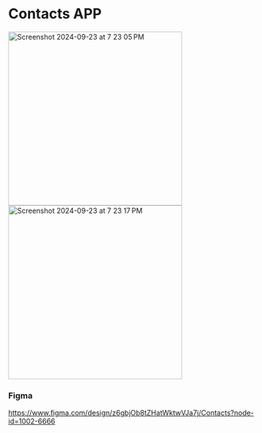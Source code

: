 # Contacts APP

<img width="350" alt="Screenshot 2024-09-23 at 7 23 05 PM" src="https://github.com/user-attachments/assets/bf55e412-6806-468e-a1e5-16566d576b71">
<img width="350" alt="Screenshot 2024-09-23 at 7 23 17 PM" src="https://github.com/user-attachments/assets/927f183e-4a4f-4820-a3ea-91b7f63201eb">

### Figma

https://www.figma.com/design/z6gbjOb8tZHatWktwVJa7j/Contacts?node-id=1002-6666 
